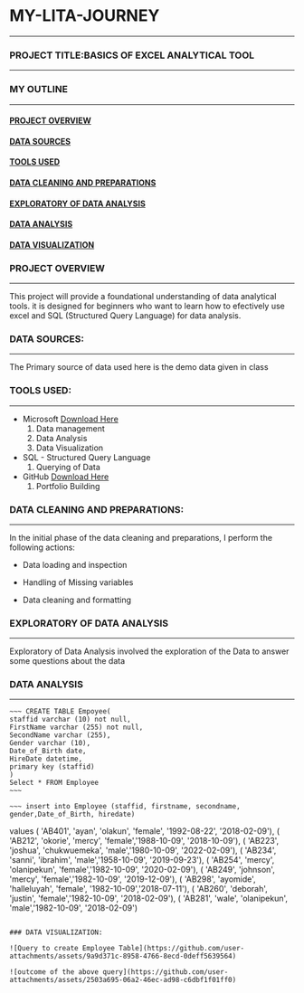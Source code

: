 
# MY-LITA-JOURNEY
---
 ### PROJECT TITLE:BASICS OF EXCEL ANALYTICAL TOOL
---
### MY OUTLINE
---
#### [PROJECT OVERVIEW](#project-overview)
#### [DATA SOURCES](#data-sources)
#### [TOOLS USED](#tools-used)
#### [DATA CLEANING AND PREPARATIONS](#data-cleaning-and-preparations)
#### [EXPLORATORY OF DATA ANALYSIS](#exploratory-of-data-analysis)
#### [DATA ANALYSIS](#data-analysis)
#### [DATA VISUALIZATION](#data-visualization)

### PROJECT OVERVIEW
---
 This project will provide a foundational understanding of data analytical tools. it is designed for beginners who want to learn how to efectively use excel and SQL (Structured Query Language) for data analysis.

### DATA SOURCES:
---
The Primary source of data used here is the demo data given in class

### TOOLS USED:
---
- Microsoft [Download Here](https://www.microsoft.com)
   1. Data management
   2. Data Analysis
   3. Data Visualization
- SQL - Structured Query Language
   1. Querying of Data
- GitHub [Download Here](www.github.com)
   1. Portfolio Building

### DATA CLEANING AND PREPARATIONS:
---
In the initial phase of the data cleaning and preparations, I perform the following actions:

- Data loading and inspection

- Handling of Missing variables

- Data cleaning and formatting

### EXPLORATORY OF DATA ANALYSIS
---
Exploratory of Data Analysis involved the exploration of the Data to answer some questions about the data

### DATA ANALYSIS

---
    ~~~ CREATE TABLE Empoyee(
    staffid varchar (10) not null,
    FirstName varchar (255) not null,
    SecondName varchar (255),
    Gender varchar (10),
    Date_of_Birth date,
    HireDate datetime,
    primary key (staffid)
    )
    Select * FROM Employee
    ~~~

    ~~~ insert into Employee (staffid, firstname, secondname, gender,Date_of_Birth, hiredate)
values ( 'AB401', 'ayan', 'olakun', 'female', '1992-08-22', '2018-02-09'),
( 'AB212', 'okorie', 'mercy', 'female','1988-10-09', '2018-10-09'),
( 'AB223', 'joshua', 'chukwuemeka', 'male','1980-10-09', '2022-02-09'),
( 'AB234', 'sanni', 'ibrahim', 'male','1958-10-09', '2019-09-23'),
( 'AB254', 'mercy', 'olanipekun', 'female','1982-10-09', '2020-02-09'),
( 'AB249', 'johnson', 'mercy', 'female','1982-10-09', '2019-12-09'),
( 'AB298', 'ayomide', 'halleluyah', 'female', '1982-10-09','2018-07-11'),
( 'AB260', 'deborah', 'justin', 'female','1982-10-09', '2018-02-09'),
( 'AB281', 'wale', 'olanipekun', 'male','1982-10-09', '2018-02-09')
~~~

### DATA VISUALIZATION:

![Query to create Employee Table](https://github.com/user-attachments/assets/9a9d371c-8958-4766-8ecd-0deff5639564)

![outcome of the above query](https://github.com/user-attachments/assets/2503a695-06a2-46ec-ad98-c6dbf1f01ff0)

